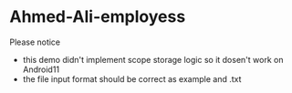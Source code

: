 # Ahmed-Ali-employess
Please notice
* this demo didn't implement scope storage logic so it dosen't work on Android11
* the file input format should be correct as example and .txt
